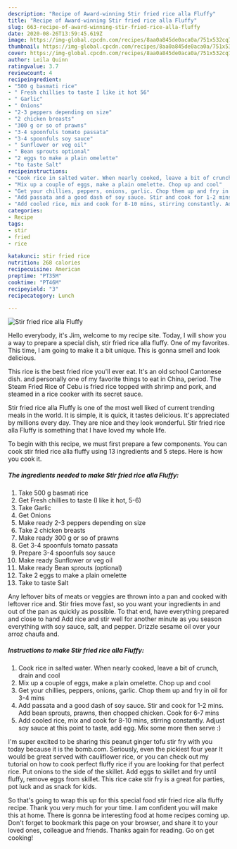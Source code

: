 ```yaml
---
description: "Recipe of Award-winning Stir fried rice alla Fluffy"
title: "Recipe of Award-winning Stir fried rice alla Fluffy"
slug: 663-recipe-of-award-winning-stir-fried-rice-alla-fluffy
date: 2020-08-26T13:59:45.619Z
image: https://img-global.cpcdn.com/recipes/8aa0a845de0aca0a/751x532cq70/stir-fried-rice-alla-fluffy-recipe-main-photo.jpg
thumbnail: https://img-global.cpcdn.com/recipes/8aa0a845de0aca0a/751x532cq70/stir-fried-rice-alla-fluffy-recipe-main-photo.jpg
cover: https://img-global.cpcdn.com/recipes/8aa0a845de0aca0a/751x532cq70/stir-fried-rice-alla-fluffy-recipe-main-photo.jpg
author: Leila Quinn
ratingvalue: 3.7
reviewcount: 4
recipeingredient:
- "500 g basmati rice"
- " Fresh chillies to taste I like it hot 56"
- " Garlic"
- " Onions"
- "2-3 peppers depending on size"
- "2 chicken breasts"
- "300 g or so of prawns"
- "3-4 spoonfuls tomato passata"
- "3-4 spoonfuls soy sauce"
- " Sunflower or veg oil"
- " Bean sprouts optional"
- "2 eggs to make a plain omelette"
- "to taste Salt"
recipeinstructions:
- "Cook rice in salted water. When nearly cooked, leave a bit of crunch, drain and cool"
- "Mix up a couple of eggs, make a plain omelette. Chop up and cool"
- "Get your chillies, peppers, onions, garlic. Chop them up and fry in oil for 3-4 mins"
- "Add passata and a good dash of soy sauce. Stir and cook for 1-2 mins. Add bean sprouts, prawns, then chopped chicken. Cook for 6-7 mins"
- "Add cooled rice, mix and cook for 8-10 mins, stirring constantly. Adjust soy sauce at this point to taste, add egg. Mix some more then serve :)"
categories:
- Recipe
tags:
- stir
- fried
- rice

katakunci: stir fried rice 
nutrition: 268 calories
recipecuisine: American
preptime: "PT35M"
cooktime: "PT46M"
recipeyield: "3"
recipecategory: Lunch

---
```



![Stir fried rice alla Fluffy](https://img-global.cpcdn.com/recipes/8aa0a845de0aca0a/751x532cq70/stir-fried-rice-alla-fluffy-recipe-main-photo.jpg)

Hello everybody, it's Jim, welcome to my recipe site. Today, I will show you a way to prepare a special dish, stir fried rice alla fluffy. One of my favorites. This time, I am going to make it a bit unique. This is gonna smell and look delicious.

This rice is the best fried rice you&#39;ll ever eat. It&#39;s an old school Cantonese dish. and personally one of my favorite things to eat in China, period. The Steam Fried Rice of Cebu is fried rice topped with shrimp and pork, and steamed in a rice cooker with its secret sauce.

Stir fried rice alla Fluffy is one of the most well liked of current trending meals in the world. It is simple, it is quick, it tastes delicious. It's appreciated by millions every day. They are nice and they look wonderful. Stir fried rice alla Fluffy is something that I have loved my whole life.


To begin with this recipe, we must first prepare a few components. You can cook stir fried rice alla fluffy using 13 ingredients and 5 steps. Here is how you cook it.

<!--inarticleads1-->

##### The ingredients needed to make Stir fried rice alla Fluffy:

1. Take 500 g basmati rice
1. Get  Fresh chillies to taste (I like it hot, 5-6)
1. Take  Garlic
1. Get  Onions
1. Make ready 2-3 peppers depending on size
1. Take 2 chicken breasts
1. Make ready 300 g or so of prawns
1. Get 3-4 spoonfuls tomato passata
1. Prepare 3-4 spoonfuls soy sauce
1. Make ready  Sunflower or veg oil
1. Make ready  Bean sprouts (optional)
1. Take 2 eggs to make a plain omelette
1. Take to taste Salt


Any leftover bits of meats or veggies are thrown into a pan and cooked with leftover rice and. Stir fries move fast, so you want your ingredients in and out of the pan as quickly as possible. To that end, have everything prepared and close to hand Add rice and stir well for another minute as you season everything with soy sauce, salt, and pepper. Drizzle sesame oil over your arroz chaufa and. 

<!--inarticleads2-->

##### Instructions to make Stir fried rice alla Fluffy:

1. Cook rice in salted water. When nearly cooked, leave a bit of crunch, drain and cool
1. Mix up a couple of eggs, make a plain omelette. Chop up and cool
1. Get your chillies, peppers, onions, garlic. Chop them up and fry in oil for 3-4 mins
1. Add passata and a good dash of soy sauce. Stir and cook for 1-2 mins. Add bean sprouts, prawns, then chopped chicken. Cook for 6-7 mins
1. Add cooled rice, mix and cook for 8-10 mins, stirring constantly. Adjust soy sauce at this point to taste, add egg. Mix some more then serve :)


I&#39;m super excited to be sharing this peanut ginger tofu stir fry with you today because it is the bomb.com. Seriously, even the pickiest four year It would be great served with cauliflower rice, or you can check out my tutorial on how to cook perfect fluffy rice if you are looking for that perfect rice. Put onions to the side of the skillet. Add eggs to skillet and fry until fluffy, remove eggs from skillet. This rice cake stir fry is a great for parties, pot luck and as snack for kids. 

So that's going to wrap this up for this special food stir fried rice alla fluffy recipe. Thank you very much for your time. I am confident you will make this at home. There is gonna be interesting food at home recipes coming up. Don't forget to bookmark this page on your browser, and share it to your loved ones, colleague and friends. Thanks again for reading. Go on get cooking!
